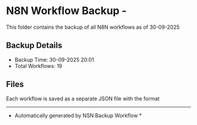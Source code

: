 # N8N Workflow Backup - 
This folder contains the backup of all N8N workflows as of 30-09-2025

## Backup Details
- Backup Time: 30-09-2025 20:01
- Total Workflows: 19

## Files
Each workflow is saved as a separate JSON file with the format

-----------
* Automatically generated by NSN Backup Workflow *